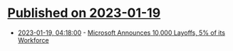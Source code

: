 # [Published on 2023-01-19](index.md)

* [2023-01-19, 04:18:00](https://soylentnews.org/article.pl?sid=23/01/18/160230&from=rss) - [Microsoft Announces 10,000 Layoffs, 5% of its Workforce](https://soylentnews.org/article.pl?sid=23/01/18/160230&from=rss)
